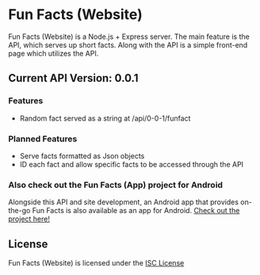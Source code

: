 # Fun Facts (Website)

Fun Facts (Website) is a Node.js + Express server. The main feature is the API, which serves up short facts. Along with the API is a simple front-end page which utilizes the API.

## Current API Version: 0.0.1

### Features

- Random fact served as a string at /api/0-0-1/funfact

### Planned Features

- Serve facts formatted as Json objects
- ID each fact and allow specific facts to be accessed through the API

### Also check out the Fun Facts (App) project for Android

Alongside this API and site development, an Android app that provides on-the-go Fun Facts is also available as an app for Android. [Check out the project here!](https://github.com/NathanHeffley/FunFactsAndroid)

## License

Fun Facts (Website) is licensed under the [ISC License](https://opensource.org/licenses/ISC)
